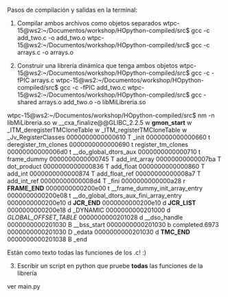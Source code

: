 Pasos de compilación y salidas en la terminal:

1. Compilar ambos archivos como objetos separados
wtpc-15@ws2:~/Documentos/workshop/HOpython-compiled/src$ gcc -c add_two.c  -o add_two.o
wtpc-15@ws2:~/Documentos/workshop/HOpython-compiled/src$ gcc -c arrays.c -o arrays.o

2. Construir una librería dinámica que tenga ambos objetos
wtpc-15@ws2:~/Documentos/workshop/HOpython-compiled/src$ gcc -c -fPIC arrays.c
wtpc-15@ws2:~/Documentos/workshop/HOpython-compiled/src$ gcc -c -fPIC add_two.c
wtpc-15@ws2:~/Documentos/workshop/HOpython-compiled/src$ gcc -shared arrays.o add_two.o -o libMiLibreria.so

wtpc-15@ws2:~/Documentos/workshop/HOpython-compiled/src$ nm -n libMiLibreria.so
                 w __cxa_finalize@@GLIBC_2.2.5
                 w __gmon_start__
                 w _ITM_deregisterTMCloneTable
                 w _ITM_registerTMCloneTable
                 w _Jv_RegisterClasses
0000000000000610 T _init
0000000000000660 t deregister_tm_clones
0000000000000690 t register_tm_clones
00000000000006d0 t __do_global_dtors_aux
0000000000000710 t frame_dummy
0000000000000745 T add_int_array
00000000000007ba T dot_product
0000000000000836 T add_float
0000000000000860 T add_int
0000000000000874 T add_float_ref
00000000000008a7 T add_int_ref
00000000000008d4 T _fini
0000000000000a28 r __FRAME_END__
0000000000200e00 t __frame_dummy_init_array_entry
0000000000200e08 t __do_global_dtors_aux_fini_array_entry
0000000000200e10 d __JCR_END__
0000000000200e10 d __JCR_LIST__
0000000000200e18 d _DYNAMIC
0000000000201000 d _GLOBAL_OFFSET_TABLE_
0000000000201028 d __dso_handle
0000000000201030 B __bss_start
0000000000201030 b completed.6973
0000000000201030 D _edata
0000000000201030 d __TMC_END__
0000000000201038 B _end

Están como texto todas las funciones de los .c! :)

3. Escribir un script en python que pruebe **todas** las funciones
de la librería

ver main.py
